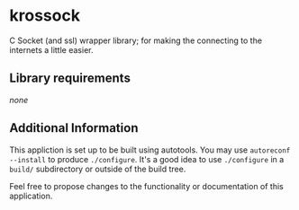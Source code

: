 # krossock
C Socket (and ssl) wrapper library; for making the connecting to the internets a little easier.

## Library requirements
*none*

## Additional Information
This appliction is set up to be built using autotools. You may use
`autoreconf --install` to produce `./configure`. It's a good idea to use
`./configure` in a `build/` subdirectory or outside of the build tree.

Feel free to propose changes to the functionality or documentation of this
application.

